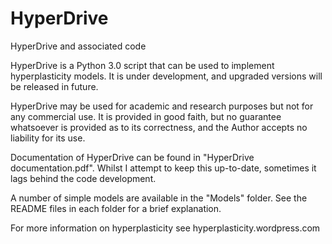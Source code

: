 # HyperDrive
HyperDrive and associated code

HyperDrive is a Python 3.0 script that can be used to implement hyperplasticity models. It is under development, and upgraded versions will be released in future.

HyperDrive may be used for academic and research purposes but not for any commercial use. It is provided in good faith, but no guarantee whatsoever is provided as to its correctness, and the Author accepts no liability for its use.

Documentation of HyperDrive can be found in "HyperDrive documentation.pdf". Whilst I attempt to keep this up-to-date, sometimes it lags behind the code development.

A number of simple models are available in the "Models" folder. See the README files in each folder for a brief explanation. 

For more information on hyperplasticity see hyperplasticity.wordpress.com
